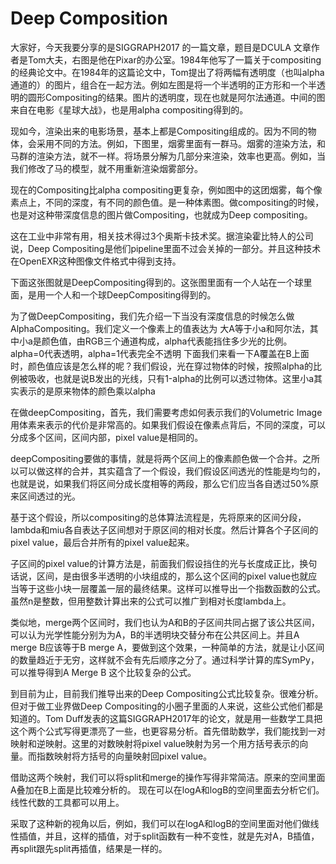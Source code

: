 # Deep Composition
大家好，今天我要分享的是SIGGRAPH2017 的一篇文章，题目是DCULA
文章作者是Tom大夫，右图是他在Pixar的办公室。1984年他写了一篇关于compositing的经典论文中。在1984年的这篇论文中，Tom提出了将两幅有透明度（也叫alpha通道的）的图片，组合在一起方法。例如左图是将一个半透明的正方形和一个半透明的圆形Compositing的结果。图片的透明度，现在也就是阿尔法通道。中间的图来自在电影《星球大战》，也是用alpha compositing得到的。

现如今，渲染出来的电影场景，基本上都是Compositing组成的。因为不同的物体，会采用不同的方法。例如，下图里，烟雾里面有一群马。烟雾的渲染方法，和马群的渲染方法，就不一样。将场景分解为几部分来渲染，效率也更高。例如，当我们修改了马的模型，就不用重新渲染烟雾部分。

现在的Compositing比alpha compositing更复杂，例如图中的这团烟雾，每个像素点上，不同的深度，有不同的颜色值。是一种体素图。做compositing的时候，也是对这种带深度信息的图片做Compositing，也就成为Deep compositing。

这在工业中非常有用，相关技术得过3个奥斯卡技术奖。据渲染霍比特人的公司说，Deep Compositing是他们pipeline里面不过会关掉的一部分。并且这种技术在OpenEXR这种图像文件格式中得到支持。

下面这张图就是DeepCompositing得到的。这张图里面有一个人站在一个球里面，是用一个人和一个球DeepCompositing得到的。

为了做DeepCompositing，我们先介绍一下当没有深度信息的时候怎么做AlphaCompositing。我们定义一个像素上的值表达为
大A等于小a和阿尔法，其中小a是颜色值，由RGB三个通道构成，alpha代表能挡住多少光的比例。alpha=0代表透明，alpha=1代表完全不透明
下面我们来看一下A覆盖在B上面时，颜色值应该是怎么样的呢？我们假设，光在穿过物体的时候，按照alpha的比例被吸收，也就是说B发出的光线，只有1-alpha的比例可以透过物体。这里小a其实表示的是原来物体的颜色乘以alpha

在做deepCompositing，首先，我们需要考虑如何表示我们的Volumetric Image
用体素来表示的代价是非常高的。如果我们假设在像素点背后，不同的深度，可以分成多个区间，区间内部，pixel value是相同的。

deepCompositing要做的事情，就是将两个区间上的像素颜色做一个合并。之所以可以做这样的合并，其实蕴含了一个假设，我们假设区间透光的性能是均匀的，也就是说，如果我们将区间分成长度相等的两段，那么它们应当各自透过50%原来区间透过的光。

基于这个假设，所以compositing的总体算法流程是，先将原来的区间分段，lambda和miu各自表达子区间想对于原区间的相对长度。然后计算各个子区间的pixel value，最后合并所有的pixel value起来。

子区间的pixel value的计算方法是，前面我们假设挡住的光与长度成正比，换句话说，区间，是由很多半透明的小块组成的，那么这个区间的pixel value也就应当等于这些小块一层覆盖一层的最终结果。这样可以推导出一个指数函数的公式。虽然n是整数，但用整数计算出来的公式可以推广到相对长度lambda上。

类似地，merge两个区间时，我们也认为A和B的子区间共同占据了该公共区间，可以认为光学性能分别为为A，B的半透明块交替分布在公共区间上。并且A merge B应该等于B merge A，要做到这个效果，一种简单的方法，就是让小区间的数量趋近于无穷，这样就不会有先后顺序之分了。通过科学计算的库SymPy，可以推导得到A Merge B 这个比较复杂的公式。

到目前为止，目前我们推导出来的Deep Compositing公式比较复杂。很难分析。但对于做工业界做Deep Compositing的小圈子里面的人来说，这些公式他们都是知道的。Tom Duff发表的这篇SIGGRAPH2017年的论文，就是用一些数学工具把这个两个公式写得更漂亮了一些，也更容易分析。首先借助数学，我们能找到一对映射和逆映射。这里的对数映射将pixel value映射为另一个用方括号表示的向量。而指数映射将方括号的向量映射回pixel value。

借助这两个映射，我们可以将split和merge的操作写得非常简洁。原来的空间里面A叠加在B上面是比较难分析的。
现在可以在logA和logB的空间里面去分析它们。线性代数的工具都可以用上。

采取了这种新的视角以后，例如，我们可以在logA和logB的空间里面对他们做线性插值，并且，这样的插值，对于split函数有一种不变性，就是先对A，B插值，再split跟先split再插值，结果是一样的。






















